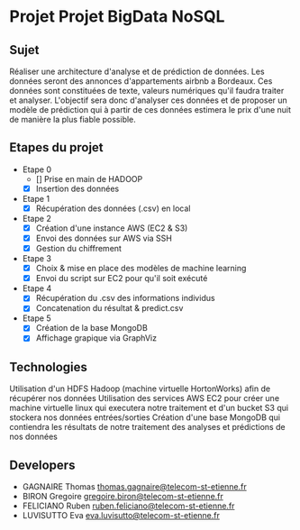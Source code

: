 # Projet Projet BigData NoSQL
## Sujet

Réaliser une architecture d'analyse et de prédiction de données.
Les données seront des annonces d'appartements airbnb a Bordeaux.
Ces données sont constituées de texte, valeurs numériques qu'il faudra traiter et analyser.
L'objectif sera donc d'analyser ces données et de proposer un modèle de prédiction qui à partir de ces données estimera le prix d'une nuit de manière la plus fiable possible.


## Etapes du projet

- Etape 0
    - [] Prise en main de HADOOP
    - [x] Insertion des données
- Etape 1
    - [x] Récupération des données (.csv) en local
- Etape 2
    - [x] Création d'une instance AWS (EC2 & S3)
    - [x] Envoi des données sur AWS via SSH
    - [x] Gestion du chiffrement
- Etape 3
    - [x] Choix & mise en place des modèles de machine learning
    - [x] Envoi du script sur EC2 pour qu'il soit exécuté
- Etape 4
    - [x] Récupération du .csv des informations individus
    - [x] Concatenation du résultat & predict.csv
- Etape 5
    - [x] Création de la base MongoDB
    - [x] Affichage grapique via GraphViz

## Technologies

Utilisation d'un HDFS Hadoop (machine virtuelle HortonWorks) afin de récupérer nos données
Utilisation des services AWS EC2 pour créer une machine virtuelle linux qui executera notre traitement et d'un bucket S3 qui stockera nos données entrées/sorties
Création d'une base MongoDB qui contiendra les résultats de notre traitement des analyses et prédictions de nos données


## Developers

- GAGNAIRE Thomas thomas.gagnaire@telecom-st-etienne.fr
- BIRON Gregoire gregoire.biron@telecom-st-etienne.fr
- FELICIANO Ruben ruben.feliciano@telecom-st-etienne.fr
- LUVISUTTO Eva eva.luvisutto@telecom-st-etienne.fr

